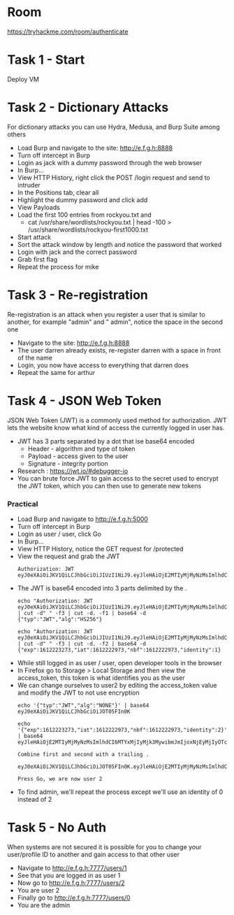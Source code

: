 # Room
https://tryhackme.com/room/authenticate

# Task 1 - Start
Deploy VM

# Task 2 - Dictionary Attacks
For dictionary attacks you can use Hydra, Medusa, and Burp Suite among others

* Load Burp and navigate to the site: http://e.f.g.h:8888
* Turn off intercept in Burp
* Login as jack with a dummy password through the web browser
* In Burp...
* View HTTP History, right click the POST /login request and send to intruder
* In the Positions tab, clear all
* Highlight the dummy password and click add
* View Payloads
* Load the first 100 entries from rockyou.txt and
    * cat /usr/share/wordlists/rockyou.txt | head -100 > /usr/share/wordlists/rockyou-first1000.txt
* Start attack
* Sort the attack window by length and notice the password that worked
* Login with jack and the correct password
* Grab first flag
* Repeat the process for mike

# Task 3 - Re-registration
Re-registration is an attack when you register a user that is similar to another, for example "admin" and " admin", notice the space in the second one

* Navigate to the site: http://e.f.g.h:8888
* The user darren already exists, re-register darren with a space in front of the name
* Login, you now have access to everything that darren does
* Repeat the same for arthur

# Task 4 - JSON Web Token
JSON Web Token (JWT) is a commonly used method for authorization.  JWT lets the website know what kind of access the currently logged in user has.

* JWT has 3 parts separated by a dot that ise base64 encoded
    * Header - algorithm and type of token
    * Payload - access given to the user
    * Signature - integrity portion
* Research : https://jwt.io/#debugger-io
* You can brute force JWT to gain access to the secret used to encrypt the JWT token, which you can then use to generate new tokens

### Practical
* Load Burp and navigate to http://e.f.g.h:5000
* Turn off intercept in Burp
* Login as user / user, click Go
* In Burp...
* View HTTP History, notice the GET request for /protected
* View the request and grab the JWT
    ```
    Authorization: JWT eyJ0eXAiOiJKV1QiLCJhbGciOiJIUzI1NiJ9.eyJleHAiOjE2MTIyMjMyNzMsImlhdCI6MTYxMjIyMjk3MywibmJmIjoxNjEyMjIyOTczLCJpZGVudGl0eSI6MX0.1B9BNSDx2lgMOnXpOjPejAikXTpazluY0Z5AGziQDvY
    ```
* The JWT is base64 encoded into 3 parts delimited by the .
    ```
    echo "Authorization: JWT eyJ0eXAiOiJKV1QiLCJhbGciOiJIUzI1NiJ9.eyJleHAiOjE2MTIyMjMyNzMsImlhdCI6MTYxMjIyMjk3MywibmJmIjoxNjEyMjIyOTczLCJpZGVudGl0eSI6MX0.1B9BNSDx2lgMOnXpOjPejAikXTpazluY0Z5AGziQDvY" | cut -d" " -f3 | cut -d. -f1 | base64 -d
    {"typ":"JWT","alg":"HS256"}    

    echo "Authorization: JWT eyJ0eXAiOiJKV1QiLCJhbGciOiJIUzI1NiJ9.eyJleHAiOjE2MTIyMjMyNzMsImlhdCI6MTYxMjIyMjk3MywibmJmIjoxNjEyMjIyOTczLCJpZGVudGl0eSI6MX0.1B9BNSDx2lgMOnXpOjPejAikXTpazluY0Z5AGziQDvY" | cut -d" " -f3 | cut -d. -f2 | base64 -d
    {"exp":1612223273,"iat":1612222973,"nbf":1612222973,"identity":1}    
    ```
* While still logged in as user / user, open developer tools in the browser
* In Firefox go to Storage > Local Storage and then view the access_token, this token is what identifies you as the user
* We can change ourselves to user2 by editing the access_token value and modify the JWT to not use encryption
    ```
    echo '{"typ":"JWT","alg":"NONE"}' | base64
    eyJ0eXAiOiJKV1QiLCJhbGciOiJOT05FIn0K    

    echo '{"exp":1612223273,"iat":1612222973,"nbf":1612222973,"identity":2}' | base64
    eyJleHAiOjE2MTIyMjMyNzMsImlhdCI6MTYxMjIyMjk3MywibmJmIjoxNjEyMjIyOTczLCJpZGVudGl0eSI6Mn0K

    Combine first and second with a trailing .

    eyJ0eXAiOiJKV1QiLCJhbGciOiJOT05FIn0K.eyJleHAiOjE2MTIyMjMyNzMsImlhdCI6MTYxMjIyMjk3MywibmJmIjoxNjEyMjIyOTczLCJpZGVudGl0eSI6Mn0K.

    Press Go, we are now user 2
    ```
* To find admin, we'll repeat the process except we'll use an identity of 0 instead of 2

# Task 5 - No Auth
When systems are not secured it is possible for you to change your user/profile ID to another and gain access to that other user
* Navigate to http://e.f.g.h:7777/users/1
* See that you are logged in as user 1
* Now go to http://e.f.g.h:7777/users/2
* You are user 2
* Finally go to http://e.f.g.h:7777/users/0
* You are the admin